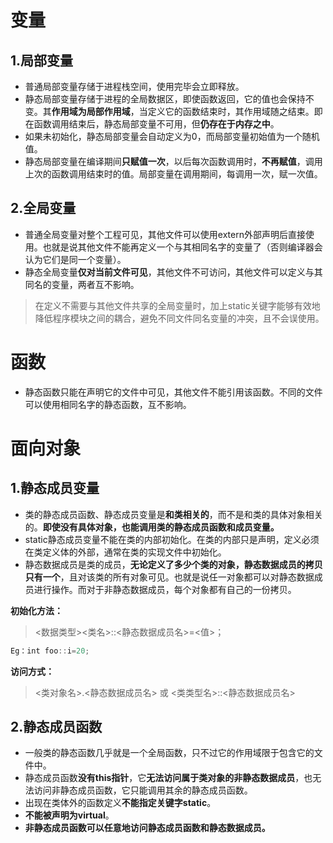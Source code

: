 # 变量
## 1.局部变量
- 普通局部变量存储于进程栈空间，使用完毕会立即释放。  
- 静态局部变量存储于进程的全局数据区，即使函数返回，它的值也会保持不变。其**作用域为局部作用域**，当定义它的函数结束时，其作用域随之结束。即在函数调用结束后，静态局部变量不可用，但**仍存在于内存之中**。
- 如果未初始化，静态局部变量会自动定义为0，而局部变量初始值为一个随机值。  
- 静态局部变量在编译期间**只赋值一次**，以后每次函数调用时，**不再赋值**，调用上次的函数调用结束时的值。局部变量在调用期间，每调用一次，赋一次值。
## 2.全局变量
- 普通全局变量对整个工程可见，其他文件可以使用extern外部声明后直接使用。也就是说其他文件不能再定义一个与其相同名字的变量了（否则编译器会认为它们是同一个变量）。  
- 静态全局变量**仅对当前文件可见**，其他文件不可访问，其他文件可以定义与其同名的变量，两者互不影响。
> 在定义不需要与其他文件共享的全局变量时，加上static关键字能够有效地降低程序模块之间的耦合，避免不同文件同名变量的冲突，且不会误使用。
# 函数
-  静态函数只能在声明它的文件中可见，其他文件不能引用该函数。不同的文件可以使用相同名字的静态函数，互不影响。
# 面向对象
## 1.静态成员变量
- 类的静态成员函数、静态成员变量是**和类相关的**，而不是和类的具体对象相关的。**即使没有具体对象，也能调用类的静态成员函数和成员变量。**
- static静态成员变量不能在类的内部初始化。在类的内部只是声明，定义必须在类定义体的外部，通常在类的实现文件中初始化。
- 静态数据成员是类的成员，**无论定义了多少个类的对象，静态数据成员的拷贝只有一个**，且对该类的所有对象可见。也就是说任一对象都可以对静态数据成员进行操作。而对于非静态数据成员，每个对象都有自己的一份拷贝。  

**初始化方法：**
> <数据类型><类名>::<静态数据成员名>=<值>；
```C++
Eg：int foo::i=20;
```
**访问方式：**
> <类对象名>.<静态数据成员名> 或 <类类型名>::<静态数据成员名>

## 2.静态成员函数
- 一般类的静态函数几乎就是一个全局函数，只不过它的作用域限于包含它的文件中。
- 静态成员函数**没有this指针**，它**无法访问属于类对象的非静态数据成员**，也无法访问非静态成员函数，它只能调用其余的静态成员函数。
- 出现在类体外的函数定义**不能指定关键字static**。
- **不能被声明为virtual**。
- **非静态成员函数可以任意地访问静态成员函数和静态数据成员。**

